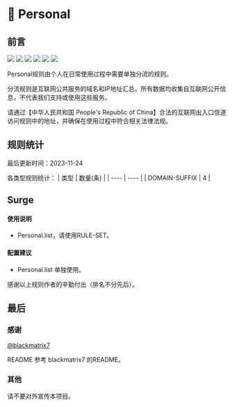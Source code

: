 # 🧸 Personal

## 前言

![](https://shields.io/badge/-移除重复规则-ff69b4) ![](https://shields.io/badge/-DOMAIN与DOMAIN--SUFFIX合并-green) ![](https://shields.io/badge/-DOMAIN--SUFFIX间合并-critical) ![](https://shields.io/badge/-DOMAIN与DOMAIN--KEYWORD合并-9cf) ![](https://shields.io/badge/-DOMAIN--SUFFIX与DOMAIN--KEYWORD合并-blue) ![](https://shields.io/badge/-IP--CIDR(6)合并-blueviolet) 

Personal规则由个人在日常使用过程中需要单独分流的规则。

分流规则是互联网公共服务的域名和IP地址汇总，所有数据均收集自互联网公开信息，不代表我们支持或使用这些服务。

请通过【中华人民共和国 People's Republic of China】合法的互联网出入口信道访问规则中的地址，并确保在使用过程中符合相关法律法规。

## 规则统计

最后更新时间：2023-11-24

各类型规则统计：
| 类型 | 数量(条)  | 
| ---- | ----  |
| DOMAIN-SUFFIX | 4  | 


## Surge 

#### 使用说明
- Personal.list，请使用RULE-SET。

#### 配置建议
- Personal.list 单独使用。


感谢以上规则作者的辛勤付出（排名不分先后）。

## 最后

### 感谢

[@blackmatrix7](https://github.com/blackmatrix7)

README 参考 blackmatrix7 的README。

### 其他

请不要对外宣传本项目。
